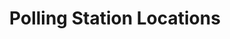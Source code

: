 ---
schema: default
title: Polling Station Locations
organization: Dumfries and Galloway Council
notes: >-
    
resources:
  - name: Polling Station Locations JSON
  - url: >-
      https://api.usmart.io/org/9762f781-5c04-4759-a70b-afc585af1d12/83a4ecb1-b94c-44ca-8625-b66d3e92b9a2/1/urql
  - format: JSON

  - name: Polling Station Locations CSV
  - url: >-
      https://data.usmart.io/org/9762f781-5c04-4759-a70b-afc585af1d12/resource?resourceGUID=9eec9885-204c-4b53-b7e3-feebad7ad8aa
  - format: CSV
license: OGL3
category:

  - Social / Community

  - Localmaintainer: Dumfries and Galloway Council
maintainer_email: someone@example.com
---